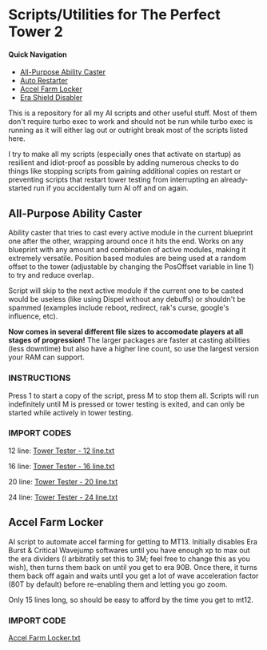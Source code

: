 # Scripts/Utilities for The Perfect Tower 2 

#### Quick Navigation
- [All-Purpose Ability Caster](#all-purpose-ability-caster)
- [Auto Restarter](#auto-restarter)
- [Accel Farm Locker](#accel-farm-locker)
- [Era Shield Disabler](#era-shield-disabler)

This is a repository for all my AI scripts and other useful stuff. 
Most of them don't require turbo exec to work and should not be run while turbo exec is running as it will either lag out or outright break most of the scripts listed here.

I try to make all my scripts (especially ones that activate on startup) as resilient and idiot-proof as possible by adding numerous checks to do things like stopping scripts from gaining additional copies on restart or preventing scripts that restart tower testing from interrupting an already-started run if you accidentally turn AI off and on again.

## All-Purpose Ability Caster
Ability caster that tries to cast every active module in the current blueprint one after the other, wrapping around once it hits the end. Works on any blueprint with any amount and combination of active modules, making it extremely versatile. Position based modules are being used at a random offset to the tower (adjustable by changing the PosOffset variable in line 1) to try and reduce overlap.

Script will skip to the next active module if the current one to be casted would be useless (like using Dispel without any debuffs) or shouldn't be spammed (examples include reboot, redirect, rak's curse, google's influence, etc). 

**Now comes in several different file sizes to accomodate players at all stages of progression!** 
The larger packages are faster at casting abilities (less downtime) but also have a higher line count, so use the largest version your RAM can support. 

### INSTRUCTIONS

Press 1 to start a copy of the script, press M to stop them all. Scripts will run indefinitely until M is pressed or tower testing is exited, and can only be started while actively in tower testing.

### IMPORT CODES

12 line:
[Tower Tester - 12 line.txt](https://github.com/Bertie690/PerfectTower/files/11746871/Tower.Tester.-.12.line.txt)

16 line:
[Tower Tester - 16 line.txt](https://github.com/Bertie690/PerfectTower/files/11746872/Tower.Tester.-.16.line.txt)

20 line:
[Tower Tester - 20 line.txt](https://github.com/Bertie690/PerfectTower/files/11746873/Tower.Tester.-.20.line.txt)

24 line: 
[Tower Tester - 24 line.txt](https://github.com/Bertie690/PerfectTower/files/11746874/Tower.Tester.-.24.line.txt)

## Accel Farm Locker
AI script to automate accel farming for getting to MT13. 
Initially disables Era Burst & Critical Wavejump softwares until you have enough xp to max out the era dividers (I arbitratily set this to 3M; feel free to change this as you wish), then turns them back on until you get to era 90B. Once there, it turns them back off again and waits until you get a lot of wave acceleration factor (80T by default) before re-enabling them and letting you go zoom. 

Only 15 lines long, so should be easy to afford by the time you get to mt12.

### IMPORT CODE
[Accel Farm Locker.txt](https://github.com/Bertie690/PerfectTower/files/11747462/Accel.Farm.Locker.txt)
